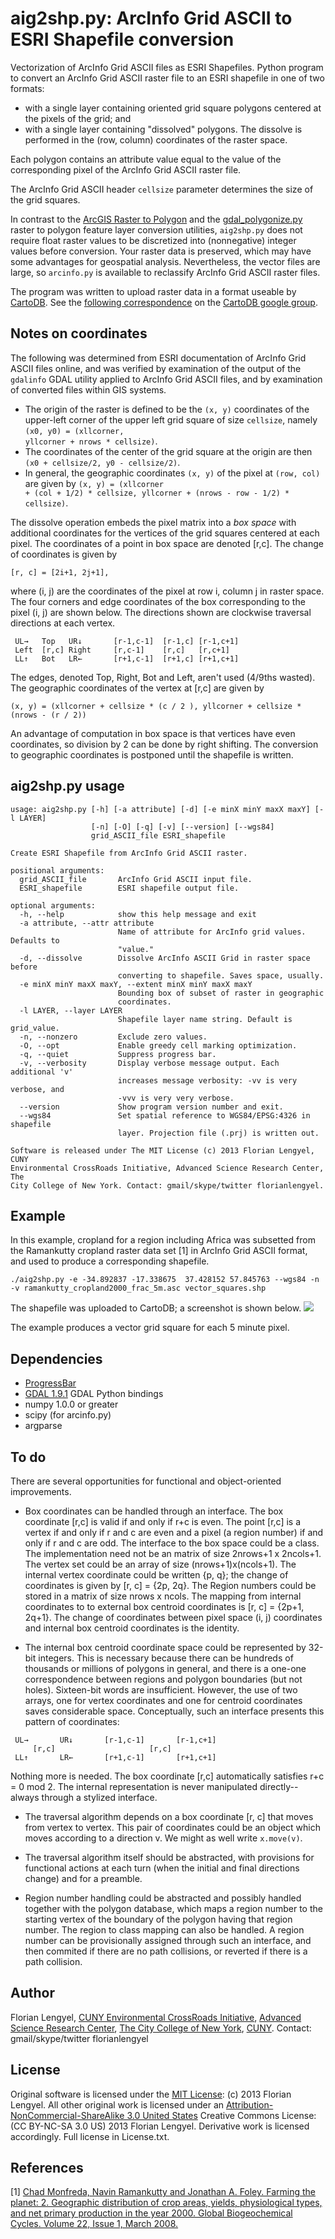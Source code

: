aig2shp.py: ArcInfo Grid ASCII to ESRI Shapefile conversion
=====================
Vectorization of ArcInfo Grid ASCII files as ESRI Shapefiles. 
Python program to convert an ArcInfo Grid ASCII raster file to an ESRI 
shapefile in one of two formats: 

* with a single layer containing oriented grid square polygons centered at the pixels of the grid; and
* with a single layer containing "dissolved" polygons. The dissolve is performed
in the (row, column) coordinates of the raster space. 

Each polygon contains an attribute value equal to the value of the corresponding pixel of the ArcInfo Grid ASCII raster file. 

The ArcInfo Grid ASCII header <code>cellsize</code> parameter
determines the size of the grid squares. 

In contrast to the [ArcGIS Raster to Polygon](http://help.arcgis.com/en/arcgisdesktop/10.0/help/index.html#//001200000008000000) and the [gdal_polygonize.py](http://www.gdal.org/gdal_polygonize.html) 
raster to polygon feature layer conversion utilities, <code>aig2shp.py</code> does not require 
float raster values to be discretized into (nonnegative) integer values before conversion.  Your 
raster data is preserved, which may have some advantages for geospatial analysis.  Nevertheless,
the vector files are large, so `arcinfo.py` is available to reclassify ArcInfo Grid ASCII raster
files. 


The program was written to upload raster data in a format useable by 
[CartoDB](http://www.cartodb.com). See the [following correspondence](https://groups.google.com/d/msg/cartodb/fbjRhgO-AMo/x8Mfy_Z_8DgJ) on the [CartoDB google group](https://groups.google.com/forum/?fromgroups=#!forum/cartodb).

## Notes on coordinates ##
The following was determined from ESRI documentation of ArcInfo Grid ASCII 
files online, and was verified by examination of the output of the 
<code>gdalinfo</code> GDAL utility applied to ArcInfo Grid ASCII files, and 
by examination of converted files within GIS systems.
* The origin of the raster is defined to be the <code>(x, y)</code> coordinates of the upper-left corner of the upper left grid square of size <code>cellsize</code>, namely <code>(x0, y0) = (xllcorner, yllcorner + nrows * cellsize)</code>. 
* The coordinates of the center of the grid square at the origin are then <code>(x0 + cellsize/2, y0 - cellsize/2)</code>. 
* In general, the geographic coordinates <code>(x, y)</code> of the pixel at 
<code>(row, col)</code> are given by <code>(x, y) = (xllcorner + (col + 1/2) * cellsize, yllcorner + (nrows - row - 1/2) * cellsize)</code>.

The dissolve operation embeds the pixel matrix into a _box space_ with
additional coordinates for the vertices of the grid squares centered
at each pixel. The coordinates of a point in box space are denoted [r,c]. 
The change of coordinates is given by 
```
[r, c] = [2i+1, 2j+1], 
```
where (i, j) are the coordinates of the pixel at row i, column j in raster space. 
The four corners and edge coordinates of the box corresponding to the 
pixel (i, j) are shown below. The directions shown are clockwise traversal 
directions at each vertex.
```
 UL→   Top   UR↓       [r-1,c-1]  [r-1,c] [r-1,c+1]
 Left  [r,c] Right     [r,c-1]    [r,c]   [r,c+1]
 LL↑   Bot   LR←       [r+1,c-1]  [r+1,c] [r+1,c+1]
```
The edges, denoted Top, Right, Bot and Left, aren't used (4/9ths wasted). The
geographic coordinates of the vertex at [r,c] are given by
```
(x, y) = (xllcorner + cellsize * (c / 2 ), yllcorner + cellsize * (nrows - (r / 2)) 
```
An advantage of computation in box space is that vertices have even coordinates,
so division by 2 can be done by right shifting. The conversion to geographic
coordinates is postponed until the shapefile is written.

    
## aig2shp.py usage ##
```
usage: aig2shp.py [-h] [-a attribute] [-d] [-e minX minY maxX maxY] [-l LAYER]
                  [-n] [-O] [-q] [-v] [--version] [--wgs84]
                  grid_ASCII_file ESRI_shapefile

Create ESRI Shapefile from ArcInfo Grid ASCII raster.

positional arguments:
  grid_ASCII_file       ArcInfo Grid ASCII input file.
  ESRI_shapefile        ESRI shapefile output file.

optional arguments:
  -h, --help            show this help message and exit
  -a attribute, --attr attribute
                        Name of attribute for ArcInfo grid values. Defaults to
                        "value."
  -d, --dissolve        Dissolve ArcInfo ASCII Grid in raster space before
                        converting to shapefile. Saves space, usually.
  -e minX minY maxX maxY, --extent minX minY maxX maxY
                        Bounding box of subset of raster in geographic
                        coordinates.
  -l LAYER, --layer LAYER
                        Shapefile layer name string. Default is grid_value.
  -n, --nonzero         Exclude zero values.
  -O, --opt             Enable greedy cell marking optimization.
  -q, --quiet           Suppress progress bar.
  -v, --verbosity       Display verbose message output. Each additional 'v'
                        increases message verbosity: -vv is very verbose, and
                        -vvv is very very verbose.
  --version             Show program version number and exit.
  --wgs84               Set spatial reference to WGS84/EPSG:4326 in shapefile
                        layer. Projection file (.prj) is written out.

Software is released under The MIT License (c) 2013 Florian Lengyel, CUNY
Environmental CrossRoads Initiative, Advanced Science Research Center, The
City College of New York. Contact: gmail/skype/twitter florianlengyel.
```

## Example ##
In this example, cropland for a region including Africa was subsetted from the 
Ramankutty cropland raster data set [1] in ArcInfo Grid ASCII format, and used 
to produce a corresponding shapefile. 
``` 
./aig2shp.py -e -34.892837 -17.338675  37.428152 57.845763 --wgs84 -n -v ramankutty_cropland2000_frac_5m.asc vector_squares.shp
```
The shapefile was uploaded to CartoDB; a screenshot is shown below.
[<img src="https://raw.github.com/flengyel/ArcInfoGrid2Shapefile/master/AfricaCropland.png">](https://raw.github.com/flengyel/ArcInfoGrid2Shapefile/master/AfricaCropland.png)

The example produces a vector grid square for each 5 minute pixel.
## Dependencies ##
* [ProgressBar](http://code.google.com/p/python-progressbar/)
* [GDAL 1.9.1](http://pypi.python.org/pypi/GDAL/) GDAL Python bindings
* numpy 1.0.0 or greater
* scipy (for arcinfo.py)
* argparse

## To do ##
There are several opportunities for functional and object-oriented improvements.

* Box coordinates can be handled through an interface. The box coordinate [r,c] 
is valid if and only if r+c is even. The point [r,c] is a vertex if and only if
r and c are even and a pixel (a region number) if and only if r and c are odd.
The interface to the box space could be a class. The implementation need
not be an matrix of size 2nrows+1 x 2ncols+1. The vertex set could be an array 
of size (nrows+1)x(ncols+1). The internal vertex coordinate  could be
written {p, q}; the change of coordinates is given by [r, c] = {2p, 2q}. The 
Region numbers could be stored in a matrix of size nrows x ncols. The 
mapping from internal coordinates to to external box centroid coordinates is 
[r, c] = {2p+1, 2q+1}. The change of coordinates between pixel space (i, j)
coordinates and internal box centroid coordinates is the identity.

* The internal box centroid coordinate space could be represented by 32-bit 
integers. This is necessary because there can be hundreds of thousands or 
millions of polygons in general, and there is a one-one correspondence
between regions and polygon boundaries (but not holes). Sixteen-bit words are 
insufficient. However, the use of two arrays, one for vertex coordinates and 
one for centroid coordinates saves considerable space. Conceptually, such an 
interface presents this pattern of coordinates:
```
 UL→       UR↓       [r-1,c-1]       [r-1,c+1]
     [r,c]                     [r,c]          
 LL↑       LR←       [r+1,c-1]       [r+1,c+1]
```
Nothing more is needed. The box coordinate [r,c] automatically satisfies
r+c = 0 mod 2. The internal representation is never manipulated directly--always
through a stylized interface. 

* The traversal algorithm depends on a box coordinate [r, c] that moves 
from vertex to vertex. This pair of coordinates could be an object which moves
according to a direction v. We might as well write <code>x.move(v)</code>.

* The traversal algorithm itself should be abstracted, with provisions for
functional actions at each turn (when the initial and final directions change) 
and for a preamble.

* Region number handling could be abstracted and possibly handled together
with the polygon database, which maps a region number to the starting vertex
of the boundary of the polygon having that region number. The region to class
mapping can also be handled. A region number can be provisionally assigned
through such an interface, and then commited if there are no path collisions,
or reverted if there is a path collision.

## Author ##
Florian Lengyel, [CUNY Environmental CrossRoads Initiative](http://asrc.cuny.edu/crossroads), 
[Advanced Science Research Center](http://asrc.cuny.edu/crossroads),
[The City College of New York](http://www.ccny.cuny.edu), [CUNY](http://www.cuny.edu).  Contact: gmail/skype/twitter florianlengyel 

## License ##
Original software is licensed under the [MIT License](http://opensource.org/licenses/MIT): (c) 2013 Florian Lengyel. All other original work is licensed under an [Attribution-NonCommercial-ShareAlike 3.0 United States](http://creativecommons.org/licenses/by-nc-sa/3.0/us/) 
Creative Commons License: (CC BY-NC-SA 3.0 US) 2013 Florian Lengyel. Derivative work is licensed accordingly.  Full license in License.txt.

## References ##
[1] [Chad Monfreda, Navin Ramankutty and Jonathan A. Foley. Farming the planet: 2. Geographic distribution of crop areas, yields, physiological types, and net primary production in the year 2000. Global Biogeochemical Cycles. Volume 22, Issue 1, March 2008.](http://dx.doi.org/10.1029/2007GB002947)
